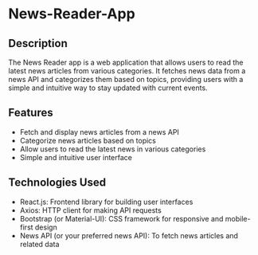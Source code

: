 # News-Reader-App

## Description

The News Reader app is a web application that allows users to read the latest news articles from various categories. It fetches news data from a news API and categorizes them based on topics, providing users with a simple and intuitive way to stay updated with current events.

## Features

- Fetch and display news articles from a news API
- Categorize news articles based on topics
- Allow users to read the latest news in various categories
- Simple and intuitive user interface

 ## Technologies Used

- React.js: Frontend library for building user interfaces
- Axios: HTTP client for making API requests
- Bootstrap (or Material-UI): CSS framework for responsive and mobile-first design
- News API (or your preferred news API): To fetch news articles and related data
